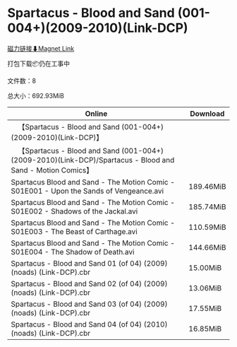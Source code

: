 # Spartacus - Blood and Sand (001-004+)(2009-2010)(Link-DCP)

[磁力链接⬇Magnet Link](magnet:?xt=urn:btih:f98e627c72c99191fdda62293e19a6970cd8d284&dn=Spartacus%20-%20Blood%20and%20Sand%20%28001-004%2B%29%282009-2010%29%28Link-DCP%29)

打包下载📦仍在工事中

文件数：8

总大小：692.93MiB

Online | Download
--- | ---
&emsp;【Spartacus - Blood and Sand (001-004+)(2009-2010)(Link-DCP)】 | 
&emsp;【Spartacus - Blood and Sand (001-004+)(2009-2010)(Link-DCP)/Spartacus - Blood and Sand - Motion Comics】 | 
Spartacus Blood and Sand - The Motion Comic - S01E001 - Upon the Sands of Vengeance.avi | 189.46MiB
Spartacus Blood and Sand - The Motion Comic - S01E002 - Shadows of the Jackal.avi | 185.74MiB
Spartacus Blood and Sand - The Motion Comic - S01E003 - The Beast of Carthage.avi | 110.59MiB
Spartacus Blood and Sand - The Motion Comic - S01E004 - The Shadow of Death.avi | 144.66MiB
Spartacus - Blood and Sand 01 (of 04) (2009) (noads) (Link-DCP).cbr | 15.00MiB
Spartacus - Blood and Sand 02 (of 04) (2009) (noads) (Link-DCP).cbr | 13.06MiB
Spartacus - Blood and Sand 03 (of 04) (2009) (noads) (Link-DCP).cbr | 17.55MiB
Spartacus - Blood and Sand 04 (of 04) (2010) (noads) (Link-DCP).cbr | 16.85MiB